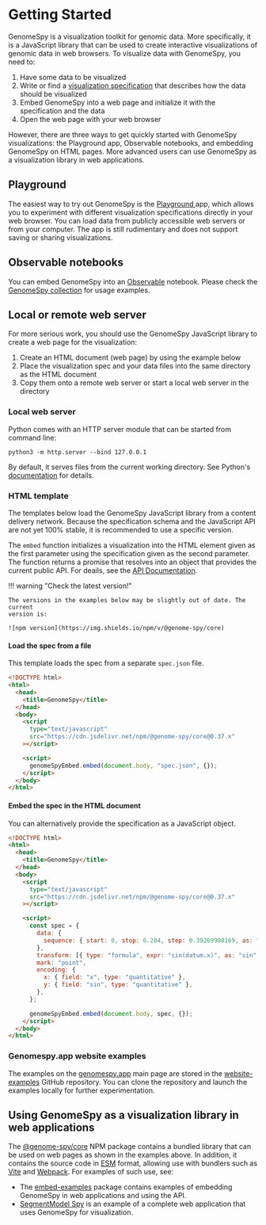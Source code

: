 # Getting Started

GenomeSpy is a visualization toolkit for genomic data. More specifically, it is
a JavaScript library that can be used to create interactive visualizations of
genomic data in web browsers. To visualize data with GenomeSpy, you need to:

1. Have some data to be visualized
2. Write or find a [visualization specification](grammar/index.md) that
   describes how the data should be visualized
3. Embed GenomeSpy into a web page and initialize it with the specification and
   the data
4. Open the web page with your web browser

However, there are three ways to get quickly started with GenomeSpy
visualizations: the Playground app, Observable notebooks, and embedding
GenomeSpy on HTML pages. More advanced users can use GenomeSpy as a
visualization library in web applications.

## Playground

The easiest way to try out GenomeSpy is the [Playground
](https://genomespy.app/playground/) app, which allows you to experiment with
different visualization specifications directly in your web browser. You can
load data from publicly accessible web servers or from your computer. The app is
still rudimentary and does not support saving or sharing visualizations.

## Observable notebooks

You can embed GenomeSpy into an [Observable](https://observablehq.com) notebook.
Please check the [GenomeSpy
collection](https://observablehq.com/collection/@tuner/genomespy) for usage
examples.

## Local or remote web server

For more serious work, you should use the GenomeSpy JavaScript library to
create a web page for the visualization:

1. Create an HTML document (web page) by using the example below
2. Place the visualization spec and your data files into the same directory
   as the HTML document
3. Copy them onto a remote web server or start a local web server in the directory

### Local web server

Python comes with an HTTP server module that can be started from command
line:

```
python3 -m http.server --bind 127.0.0.1
```

By default, it serves files from the current working directory. See Python's
[documentation](https://docs.python.org/3/library/http.server.html) for details.

### HTML template

The templates below load the GenomeSpy JavaScript library from a content
delivery network. Because the specification schema and the JavaScript API are
not yet 100% stable, it is recommended to use a specific version.

The `embed` function initializes a visualization into the HTML element given as
the first parameter using the specification given as the second parameter. The
function returns a promise that resolves into an object that provides the
current public API. For deails, see the [API Documentation](./api.md).

!!! warning "Check the latest version!"

    The versions in the examples below may be slightly out of date. The current
    version is:

    ![npm version](https://img.shields.io/npm/v/@genome-spy/core)

#### Load the spec from a file

This template loads the spec from a separate `spec.json` file.

```html
<!DOCTYPE html>
<html>
  <head>
    <title>GenomeSpy</title>
  </head>
  <body>
    <script
      type="text/javascript"
      src="https://cdn.jsdelivr.net/npm/@genome-spy/core@0.37.x"
    ></script>

    <script>
      genomeSpyEmbed.embed(document.body, "spec.json", {});
    </script>
  </body>
</html>
```

#### Embed the spec in the HTML document

You can alternatively provide the specification as a JavaScript object.

```html
<!DOCTYPE html>
<html>
  <head>
    <title>GenomeSpy</title>
  </head>
  <body>
    <script
      type="text/javascript"
      src="https://cdn.jsdelivr.net/npm/@genome-spy/core@0.37.x"
    ></script>

    <script>
      const spec = {
        data: {
          sequence: { start: 0, stop: 6.284, step: 0.39269908169, as: "x" },
        },
        transform: [{ type: "formula", expr: "sin(datum.x)", as: "sin" }],
        mark: "point",
        encoding: {
          x: { field: "x", type: "quantitative" },
          y: { field: "sin", type: "quantitative" },
        },
      };

      genomeSpyEmbed.embed(document.body, spec, {});
    </script>
  </body>
</html>
```

### Genomespy.app website examples

The examples on the [genomespy.app](https://genomespy.app/) main page are stored
in the [website-examples](https://github.com/genome-spy/website-examples) GitHub
repository. You can clone the repository and launch the examples locally for
further experimentation.

## Using GenomeSpy as a visualization library in web applications

The [@genome-spy/core](https://www.npmjs.com/package/@genome-spy/core) NPM
package contains a bundled library that can be used on web pages as shown in the
examples above. In addition, it contains the source code in
[ESM](https://developer.mozilla.org/en-US/docs/Web/JavaScript/Guide/Modules)
format, allowing use with bundlers such as [Vite](https://vitejs.dev) and
[Webpack](https://webpack.js.org/). For examples of such use, see:

- The [embed-examples](https://github.com/genome-spy/genome-spy/tree/master/packages/embed-examples)
  package contains examples of embedding GenomeSpy in web applications and using the API.
- [SegmentModel Spy](https://github.com/genome-spy/segment-model-spy) is an example
  of a complete web application that uses GenomeSpy for visualization.
